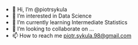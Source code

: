 - 👋 Hi, I’m @piotrsykula
- 👀 I’m interested in Data Science
- 🌱 I’m currently learning Intermediate Statistics
- 💞️ I’m looking to collaborate on ...
- 📫 How to reach me piotr.sykula.98@gmail.com

<!---
piotrsykula/piotrsykula is a ✨ special ✨ repository because its `README.md` (this file) appears on your GitHub profile.
You can click the Preview link to take a look at your changes.
--->

